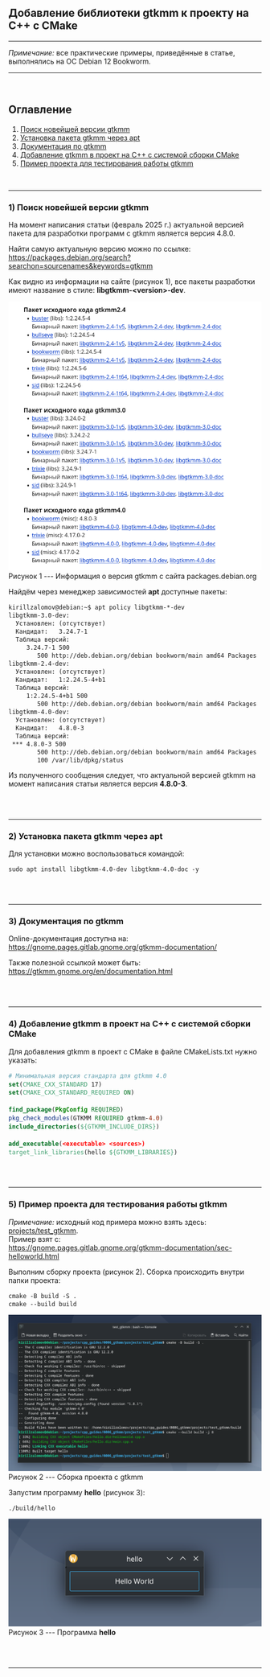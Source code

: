 ## Добавление библиотеки gtkmm к проекту на C++ с CMake  

---  

_Примечание:_ все практические примеры, приведённые в статье, выполнялись на ОС Debian 12 Bookworm.  

---  

<br>  

## Оглавление

1. [Поиск новейшей версии gtkmm](#сhapter_1)
2. [Установка пакета gtkmm через apt](#сhapter_2)
3. [Документация по gtkmm](#сhapter_3)
4. [Добавление gtkmm в проект на C++ с системой сборки CMake](#сhapter_4)
5. [Пример проекта для тестирования работы gtkmm](#сhapter_5)
<br>  

---

<a name="сhapter_1"></a>
### 1) Поиск новейшей версии gtkmm  

На момент написания статьи (февраль 2025 г.) актуальной версией пакета для разработки программ с gtkmm является версия 4.8.0.  

Найти самую актуальную версию можно по ссылке:  
https://packages.debian.org/search?searchon=sourcenames&keywords=gtkmm  

Как видно из информации на сайте (рисунок 1), все пакеты разработки имеют название в стиле: __libgtkmm-\<version\>-dev__.  

![Информация о версия gtkmm с сайта packages.debian.org](images/1.png)  
Рисунок 1 --- Информация о версия gtkmm с сайта packages.debian.org  

Найдём через менеджер зависимостей __apt__ доступные пакеты:

```console
kirillzalomov@debian:~$ apt policy libgtkmm-*-dev
libgtkmm-3.0-dev:
  Установлен: (отсутствует)
  Кандидат:   3.24.7-1
  Таблица версий:
     3.24.7-1 500
        500 http://deb.debian.org/debian bookworm/main amd64 Packages
libgtkmm-2.4-dev:
  Установлен: (отсутствует)
  Кандидат:   1:2.24.5-4+b1
  Таблица версий:
     1:2.24.5-4+b1 500
        500 http://deb.debian.org/debian bookworm/main amd64 Packages
libgtkmm-4.0-dev:
  Установлен: (отсутствует)
  Кандидат:   4.8.0-3
  Таблица версий:
 *** 4.8.0-3 500
        500 http://deb.debian.org/debian bookworm/main amd64 Packages
        100 /var/lib/dpkg/status
```

Из полученного сообщения следует, что актуальной версией gtkmm на момент написания статьи является версия __4.8.0-3__. 

<br>  
<br>  

---

<a name="сhapter_2"></a>
### 2) Установка пакета gtkmm через apt  

Для установки можно воспользоваться командой:

```console
sudo apt install libgtkmm-4.0-dev libgtkmm-4.0-doc -y
```

<br>  
<br>  

---

<a name="сhapter_3"></a>
### 3) Документация по gtkmm  

Online-документация доступна на:  
https://gnome.pages.gitlab.gnome.org/gtkmm-documentation/  

Также полезной ссылкой может быть:  
https://gtkmm.gnome.org/en/documentation.html  

<br>  
<br>  

---

<a name="сhapter_4"></a>
### 4) Добавление gtkmm в проект на C++ с системой сборки CMake  

Для добавления gtkmm в проект с CMake в файле CMakeLists.txt нужно указать:  

```cmake
# Минимальная версия стандарта для gtkmm 4.0
set(CMAKE_CXX_STANDARD 17)
set(CMAKE_CXX_STANDARD_REQUIRED ON)

find_package(PkgConfig REQUIRED)
pkg_check_modules(GTKMM REQUIRED gtkmm-4.0)
include_directories(${GTKMM_INCLUDE_DIRS})

add_executable(<executable> <sources>)
target_link_libraries(hello ${GTKMM_LIBRARIES})
```

<br>  
<br>  

---

<a name="сhapter_5"></a>
### 5) Пример проекта для тестирования работы gtkmm  

_Примечание:_ исходный код примера можно взять здесь:  
[projects/test_gtkmm](projects/test_gtkmm).  
Пример взят с:  
https://gnome.pages.gitlab.gnome.org/gtkmm-documentation/sec-helloworld.html  

Выполним сборку проекта (рисунок 2). Сборка происходить внутри папки проекта:  

```console
cmake -B build -S .
cmake --build build
```

![Сборка проекта с gtkmm](images/2.png)  
Рисунок 2 --- Сборка проекта с gtkmm  

Запустим программу __hello__ (рисунок 3):  

```console
./build/hello
```

![Программа __hello__](images/3.png)  
Рисунок 3 --- Программа __hello__  

<br>  
<br>  

---
